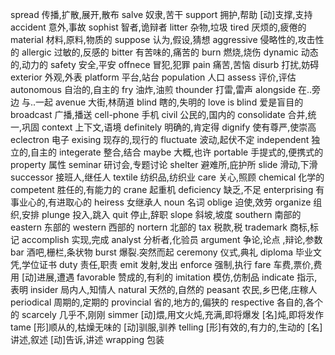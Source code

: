 spread  传播,扩散,展开,散布
salve  奴隶,苦干
support 拥护,帮助 [动]支撑,支持
accident  意外,事故
sophist   智者,诡辩者
litter  杂物,垃圾
tired   厌烦的,疲倦的
material  材料,原料,物质的
suppose 认为,假设,猜想
aggressive  侵略性的,攻击性的
allergic  过敏的,反感的
bitter  有苦味的,痛苦的
burn  燃烧,烧伤
dynamic   动态的,动力的
safety  安全,平安
offnece 冒犯,犯罪
pain  痛苦,苦恼
disurb  打扰,妨碍
exterior  外观,外表
platform  平台,站台
population  人口
assess  评价,评估
autonomous  自治的,自主的
fry 油炸,油煎
thounder  打雷,雷声
alongside 在..旁边 与..一起
avenue  大街,林荫道
blind 瞎的,失明的
love is blind 爱是盲目的
broadcast 广播,播送
cell-phone  手机
civil 公民的,国内的
consolidate 合并,统一,巩固
context 上下文,语境
definitely  明确的,肯定得
dignify   使有尊严,使崇高
eclectron 电子
exising 现存的,现行的
fluctuate 波动,起伏不定
independent 独立的,自主的
integerate  整合,结合
maybe 大概,也许
portable  手提式的,便携式的
property  属性
seminar 研讨会,专题讨论
shelter 避难所,庇护所
slide 滑动,下滑
successor 接班人,继任人
textile 纺织品,纺织业
care  关心,照顾
chemical  化学的
competent  胜任的,有能力的
crane 起重机
deficiency  缺乏,不足
enterprising  有事业心的,有进取心的
heiress   女继承人
noun  名词
oblige  迫使,效劳
organize  组织,安排
plunge  投入,跳入
quit  停止,辞职
slope 斜坡,坡度
southern  南部的
eastern 东部的
western 西部的
nortern 北部的
tax 税款,税
trademark  商标,标记
accomplish  实现,完成
analyst 分析者,化验员
argument  争论,论点 ,辩论,参数
bar 酒吧,栅栏,条状物
burst 爆裂.突然而起
ceremony  仪式,典礼
diploma   毕业文凭,学位证书
duty  责任,职责
emit  发射,发出
enforce 强制,执行
fare  车费,票价,费用 [动]进展,遭遇
favorable 赞成的,有利的
imitation 模仿,仿制品
indicate  指示,表明
insider 局内人,知情人
natural  天然的,自然的
peasant 农民,乡巴佬,庄稼人
periodical  周期的,定期的
provincial  省的,地方的,偏狭的
respective  各自的,各个的
scarcely  几乎不,刚刚
simmer  [动]煨,用文火炖,充满,即将爆发 [名]炖,即将发作
tame  [形]顺从的,枯燥无味的 [动]驯服,驯养
telling [形]有效的,有力的,生动的 [名]讲述,叙述 [动]告诉,讲述
wrapping  包装


